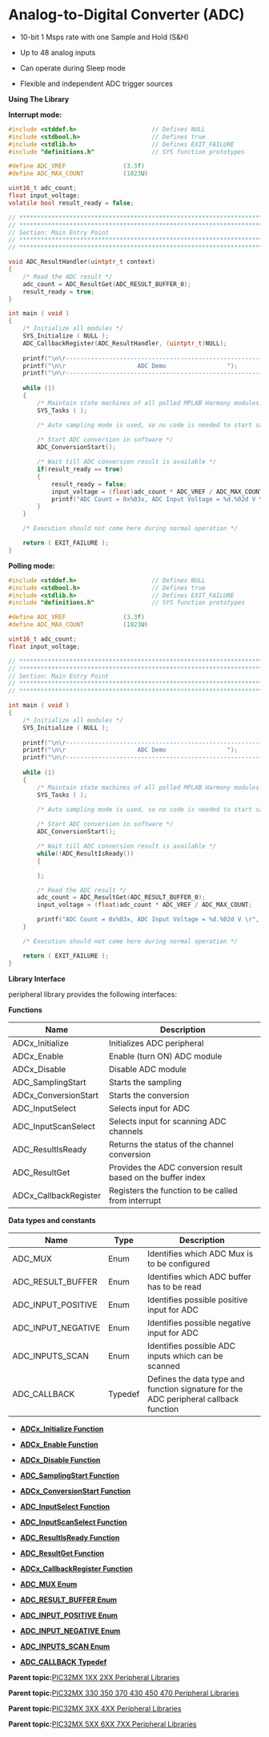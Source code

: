 # Analog-to-Digital Converter \(ADC\)

-   10-bit 1 Msps rate with one Sample and Hold \(S&H\)

-   Up to 48 analog inputs

-   Can operate during Sleep mode

-   Flexible and independent ADC trigger sources


**Using The Library**

**Interrupt mode:**

```c
#include <stddef.h>                     // Defines NULL
#include <stdbool.h>                    // Defines true
#include <stdlib.h>                     // Defines EXIT_FAILURE
#include "definitions.h"                // SYS function prototypes

#define ADC_VREF                (3.3f)
#define ADC_MAX_COUNT           (1023U)

uint16_t adc_count;
float input_voltage;
volatile bool result_ready = false;

// *****************************************************************************
// *****************************************************************************
// Section: Main Entry Point
// *****************************************************************************
// *****************************************************************************

void ADC_ResultHandler(uintptr_t context)
{
    /* Read the ADC result */
    adc_count = ADC_ResultGet(ADC_RESULT_BUFFER_0);   
    result_ready = true;
}

int main ( void )
{
    /* Initialize all modules */
    SYS_Initialize ( NULL );
    ADC_CallbackRegister(ADC_ResultHandler, (uintptr_t)NULL);
    
    printf("\n\r---------------------------------------------------------");
    printf("\n\r                    ADC Demo                 ");
    printf("\n\r---------------------------------------------------------\n\r");
    
    while (1)
    {
        /* Maintain state machines of all polled MPLAB Harmony modules. */
        SYS_Tasks ( );

        /* Auto sampling mode is used, so no code is needed to start sampling */
		
        /* Start ADC conversion in software */
        ADC_ConversionStart();

        /* Wait till ADC conversion result is available */
        if(result_ready == true)
        {
            result_ready = false;
            input_voltage = (float)adc_count * ADC_VREF / ADC_MAX_COUNT;
            printf("ADC Count = 0x%03x, ADC Input Voltage = %d.%02d V \r", adc_count, (int)input_voltage, (int)((input_voltage - (int)input_voltage)*100.0));
        }
    }

    /* Execution should not come here during normal operation */

    return ( EXIT_FAILURE );
}
```

**Polling mode:**

```c
#include <stddef.h>                     // Defines NULL
#include <stdbool.h>                    // Defines true
#include <stdlib.h>                     // Defines EXIT_FAILURE
#include "definitions.h"                // SYS function prototypes

#define ADC_VREF                (3.3f)
#define ADC_MAX_COUNT           (1023U)

uint16_t adc_count;
float input_voltage;

// *****************************************************************************
// *****************************************************************************
// Section: Main Entry Point
// *****************************************************************************
// *****************************************************************************

int main ( void )
{
    /* Initialize all modules */
    SYS_Initialize ( NULL );
    
    printf("\n\r---------------------------------------------------------");
    printf("\n\r                    ADC Demo                 ");
    printf("\n\r---------------------------------------------------------\n\r");
    
    while (1)
    {
        /* Maintain state machines of all polled MPLAB Harmony modules. */
        SYS_Tasks ( );

        /* Auto sampling mode is used, so no code is needed to start sampling */
		
        /* Start ADC conversion in software */
        ADC_ConversionStart();

        /* Wait till ADC conversion result is available */
        while(!ADC_ResultIsReady())
        {

        };

        /* Read the ADC result */
        adc_count = ADC_ResultGet(ADC_RESULT_BUFFER_0);
        input_voltage = (float)adc_count * ADC_VREF / ADC_MAX_COUNT;

        printf("ADC Count = 0x%03x, ADC Input Voltage = %d.%02d V \r", adc_count, (int)input_voltage, (int)((input_voltage - (int)input_voltage)*100.0));
    }

    /* Execution should not come here during normal operation */

    return ( EXIT_FAILURE );
}
```

**Library Interface**

peripheral library provides the following interfaces:

**Functions**

|Name|Description|
|----|-----------|
|ADCx\_Initialize|Initializes ADC peripheral|
|ADCx\_Enable|Enable \(turn ON\) ADC module|
|ADCx\_Disable|Disable ADC module|
|ADC\_SamplingStart|Starts the sampling|
|ADCx\_ConversionStart|Starts the conversion|
|ADC\_InputSelect|Selects input for ADC|
|ADC\_InputScanSelect|Selects input for scanning ADC channels|
|ADC\_ResultIsReady|Returns the status of the channel conversion|
|ADC\_ResultGet|Provides the ADC conversion result based on the buffer index|
|ADCx\_CallbackRegister|Registers the function to be called from interrupt|

**Data types and constants**

|Name|Type|Description|
|----|----|-----------|
|ADC\_MUX|Enum|Identifies which ADC Mux is to be configured|
|ADC\_RESULT\_BUFFER|Enum|Identifies which ADC buffer has to be read|
|ADC\_INPUT\_POSITIVE|Enum|Identifies possible positive input for ADC|
|ADC\_INPUT\_NEGATIVE|Enum|Identifies possible negative input for ADC|
|ADC\_INPUTS\_SCAN|Enum|Identifies possible ADC inputs which can be scanned|
|ADC\_CALLBACK|Typedef|Defines the data type and function signature for the ADC peripheral callback function|

-   **[ADCx\_Initialize Function](GUID-396C47E4-A7E5-4E83-B9B2-C1C2D6B38DA0.md)**  

-   **[ADCx\_Enable Function](GUID-3A6F7362-5060-4448-A253-5E155F1FB260.md)**  

-   **[ADCx\_Disable Function](GUID-B8220677-A69F-4451-A8CD-70CF1BEE850A.md)**  

-   **[ADC\_SamplingStart Function](GUID-B593C3F4-98AC-4686-92F6-27F0A8BF59FD.md)**  

-   **[ADCx\_ConversionStart Function](GUID-6307B3DB-26C1-412F-A8A1-E25191B387AE.md)**  

-   **[ADC\_InputSelect Function](GUID-40CA1CD8-4300-43F1-A635-A6A9B4F0A643.md)**  

-   **[ADC\_InputScanSelect Function](GUID-C92EAF08-1776-4114-BBB7-F075B6A4FC10.md)**  

-   **[ADC\_ResultIsReady Function](GUID-5D2E6201-5C03-4392-877D-9DA6E1C49AF8.md)**  

-   **[ADC\_ResultGet Function](GUID-18187A2F-87DD-49C8-9F3E-605814181004.md)**  

-   **[ADCx\_CallbackRegister Function](GUID-7E626C3E-2FEB-4000-85F0-795BC62A9F46.md)**  

-   **[ADC\_MUX Enum](GUID-4C1C8E9C-E5F6-40B0-8FEB-0921EDF0E7E2.md)**  

-   **[ADC\_RESULT\_BUFFER Enum](GUID-31AC4D47-0131-46AB-B1AC-646177B2F9BD.md)**  

-   **[ADC\_INPUT\_POSITIVE Enum](GUID-D8FE7F48-1080-4577-9D1A-4A6F255B0387.md)**  

-   **[ADC\_INPUT\_NEGATIVE Enum](GUID-C96446DC-C414-45F0-B5BD-07307DCC3E98.md)**  

-   **[ADC\_INPUTS\_SCAN Enum](GUID-A4F6337C-267A-404A-9631-051BAD0419AD.md)**  

-   **[ADC\_CALLBACK Typedef](GUID-8D89973F-1373-4767-AD21-FCFCF48B5B1F.md)**  


**Parent topic:**[PIC32MX 1XX 2XX Peripheral Libraries](GUID-DD9F92A3-1B1F-4068-A4CC-C71672A1BF54.md)

**Parent topic:**[PIC32MX 330 350 370 430 450 470 Peripheral Libraries](GUID-4F5C226F-136E-4C6B-8A7F-0DF12557C7F8.md)

**Parent topic:**[PIC32MX 3XX 4XX Peripheral Libraries](GUID-2C79235F-A27F-4622-BBDA-943C35FD7940.md)

**Parent topic:**[PIC32MX 5XX 6XX 7XX Peripheral Libraries](GUID-91DC3697-58A9-4E5B-95DE-F4B08BA9C8DD.md)

